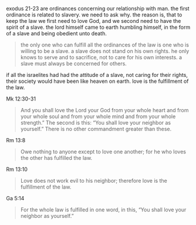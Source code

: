 exodus 21-23 are ordinances concerning our relationship with man. the first ordinance
is related to slavery. we need to ask why. the reason is, that to keep the law we
first need to love God, and we second need to have the spirit of a slave. the lord himself
came to earth humbling himself, in the form of a slave and being obedient unto death.

> the only one who can fulfill all the ordinances of the law is one who is willing to be a slave. a slave does not stand on his own rights. he only knows to serve and to sacrifice, not to care for his own interests. a slave must always be concerned for others.

if all the israelites had had the attitude of a slave, not caring for their rights, their society would have been like heaven on earth. love is the fulfillment of the law.

Mk 12:30-31
> And you shall love the Lord your God from your whole heart and from your whole soul and from your whole mind and from your whole strength.” The second is this: “You shall love your neighbor as yourself.” There is no other commandment greater than these.

Rm 13:8
> Owe nothing to anyone except to love one another; for he who loves the other has fulfilled the law.

Rm 13:10
> Love does not work evil to his neighbor; therefore love is the fulfillment of the law.

Ga 5:14
> For the whole law is fulfilled in one word, in this, “You shall love your neighbor as yourself.”

